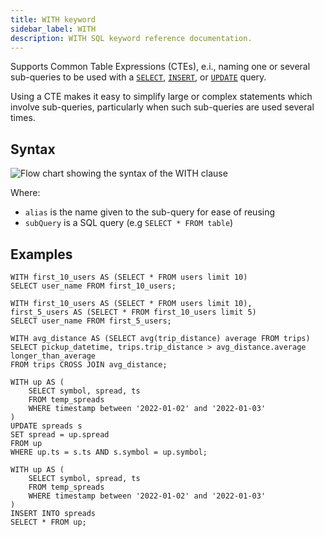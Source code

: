 ```yaml
---
title: WITH keyword
sidebar_label: WITH
description: WITH SQL keyword reference documentation.
---
```


Supports Common Table Expressions (CTEs), e.i., naming one or several
sub-queries to be used with a [`SELECT`](/docs/reference/sql/select/),
[`INSERT`](/docs/reference/sql/insert/), or
[`UPDATE`](/docs/reference/sql/update/) query.

Using a CTE makes it easy to simplify large or complex statements which involve
sub-queries, particularly when such sub-queries are used several times.

## Syntax

![Flow chart showing the syntax of the WITH clause](/img/docs/diagrams/with.svg)

Where:

- `alias` is the name given to the sub-query for ease of reusing
- `subQuery` is a SQL query (e.g `SELECT * FROM table`)

## Examples

```questdb-sql title="Single alias"
WITH first_10_users AS (SELECT * FROM users limit 10)
SELECT user_name FROM first_10_users;
```

```questdb-sql title="Using recursively"
WITH first_10_users AS (SELECT * FROM users limit 10),
first_5_users AS (SELECT * FROM first_10_users limit 5)
SELECT user_name FROM first_5_users;
```

```questdb-sql title="Flag whether individual trips are longer or shorter than average"
WITH avg_distance AS (SELECT avg(trip_distance) average FROM trips)
SELECT pickup_datetime, trips.trip_distance > avg_distance.average longer_than_average
FROM trips CROSS JOIN avg_distance;
```

```questdb-sql title="Update with a sub-query"
WITH up AS (
    SELECT symbol, spread, ts
    FROM temp_spreads
    WHERE timestamp between '2022-01-02' and '2022-01-03'
)
UPDATE spreads s
SET spread = up.spread
FROM up
WHERE up.ts = s.ts AND s.symbol = up.symbol;
```

```questdb-sql title="Insert with a sub-query"
WITH up AS (
    SELECT symbol, spread, ts
    FROM temp_spreads
    WHERE timestamp between '2022-01-02' and '2022-01-03'
)
INSERT INTO spreads
SELECT * FROM up;
```
